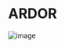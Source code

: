 # ARDOR
![image](https://user-images.githubusercontent.com/89970476/215428107-7f416379-7095-44ad-8474-efacfa37fa41.png)

